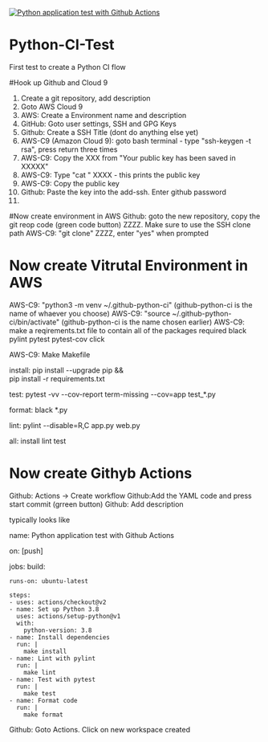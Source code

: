 [![Python application test with Github Actions](https://github.com/Ammo999/Python-CI-Test/actions/workflows/main.yml/badge.svg)](https://github.com/Ammo999/Python-CI-Test/actions/workflows/main.yml)

# Python-CI-Test
First test to create a Python CI flow

#Hook up Github and Cloud 9
1. Create a git repository, add description
2. Goto AWS Cloud 9
3. AWS: Create a Environment name and description
4. GitHub: Goto user settings, SSH and GPG Keys
5. Github: Create a SSH Title (dont do anything else yet)
6. AWS-C9 (Amazon Cloud 9): goto  bash terminal - type "ssh-keygen -t rsa", press return three times
7. AWS-C9: Copy the XXX from  "Your public key has been saved in XXXXX"
8. AWS-C9: Type "cat " XXXX - this prints the public key
9. AWS-C9: Copy the public key
10. Github: Paste the key into the add-ssh. Enter github password
11. 

#Now create environment in AWS
Github: goto the new repository, copy the git reop code (green code button) ZZZZ. Make sure to use the SSH clone path
AWS-C9: "git clone" ZZZZ, enter "yes" when prompted

# Now create Vitrutal Environment in AWS
AWS-C9: "python3 -m venv ~/.github-python-ci"          (github-python-ci is the name of whaever you choose)
AWS-C9: "source ~/.github-python-ci/bin/activate"      (github-python-ci is the name chosen earlier)
AWS-C9: make a reqirements.txt file to contain all of the packages required
        black
        pylint
        pytest
        pytest-cov
        click
        
AWS-C9: Make Makefile

install:
	    pip install --upgrade pip &&\
		pip install -r requirements.txt

test:
	pytest -vv --cov-report term-missing --cov=app test_*.py

format:
	black *.py

lint:
	pylint --disable=R,C app.py web.py

all: install lint test




# Now create Githyb Actions
Github: Actions -> Create workflow
Github:Add the YAML code and press start commit (grreen button)
Github: Add description

typically looks like

name: Python application test with Github Actions

on: [push]

jobs:
  build:

    runs-on: ubuntu-latest

    steps:
    - uses: actions/checkout@v2
    - name: Set up Python 3.8
      uses: actions/setup-python@v1
      with:
        python-version: 3.8
    - name: Install dependencies
      run: |
        make install
    - name: Lint with pylint
      run: |
        make lint
    - name: Test with pytest
      run: |
        make test
    - name: Format code
      run: |
        make format


Github: Goto Actions. Click on new workspace created

